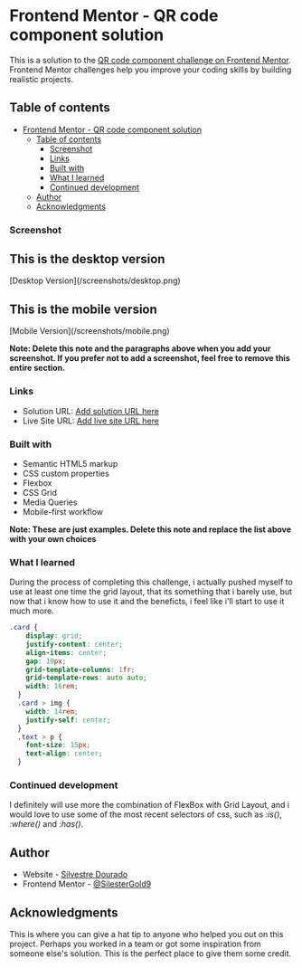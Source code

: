 # Frontend Mentor - QR code component solution

This is a solution to the [QR code component challenge on Frontend Mentor](https://www.frontendmentor.io/challenges/qr-code-component-iux_sIO_H). Frontend Mentor challenges help you improve your coding skills by building realistic projects. 

## Table of contents

- [Frontend Mentor - QR code component solution](#frontend-mentor---qr-code-component-solution)
  - [Table of contents](#table-of-contents)
    - [Screenshot](#screenshot)
    - [Links](#links)
    - [Built with](#built-with)
    - [What I learned](#what-i-learned)
    - [Continued development](#continued-development)
  - [Author](#author)
  - [Acknowledgments](#acknowledgments)

### Screenshot


<h2>This is the desktop version</h2>
[Desktop Version](/screenshots/desktop.png)

<h2>This is the mobile version</h2>
[Mobile Version](/screenshots/mobile.png)

**Note: Delete this note and the paragraphs above when you add your screenshot. If you prefer not to add a screenshot, feel free to remove this entire section.**

### Links

- Solution URL: [Add solution URL here](https://your-solution-url.com)
- Live Site URL: [Add live site URL here](https://your-live-site-url.com)

### Built with

- Semantic HTML5 markup
- CSS custom properties
- Flexbox
- CSS Grid
- Media Queries
- Mobile-first workflow


**Note: These are just examples. Delete this note and replace the list above with your own choices**

### What I learned

During the process of completing this challenge, i actually pushed myself to use at least one time the grid layout, that its something that i barely use, but now that i know how to use it and the beneficts, i feel like i'll start to use it much more.

```css
.card {
    display: grid;
    justify-content: center;
    align-items: center;
    gap: 10px;
    grid-template-columns: 1fr;
    grid-template-rows: auto auto;
    width: 16rem;
  }
  .card > img {
    width: 14rem;
    justify-self: center;
  }
  .text > p {
    font-size: 15px;
    text-align: center;
  }
```

### Continued development

I definitely will use more the combination of FlexBox with Grid Layout, and i would love to use some of the most recent selectors of css, such as *:is()*, *:where()* and *:has()*.

## Author

- Website - [Silvestre Dourado](https://www.your-site.com)
- Frontend Mentor - [@SilesterGold9](https://www.frontendmentor.io/profile/yourusername)


## Acknowledgments

This is where you can give a hat tip to anyone who helped you out on this project. Perhaps you worked in a team or got some inspiration from someone else's solution. This is the perfect place to give them some credit.

